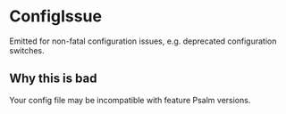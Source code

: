 # ConfigIssue

Emitted for non-fatal configuration issues, e.g. deprecated configuration switches.

## Why this is bad

Your config file may be incompatible with feature Psalm versions.
